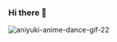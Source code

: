 ### Hi there 👋


![aniyuki-anime-dance-gif-22](https://user-images.githubusercontent.com/57665901/140970152-d687cae2-d7b3-4271-8024-78da20a66189.gif)
